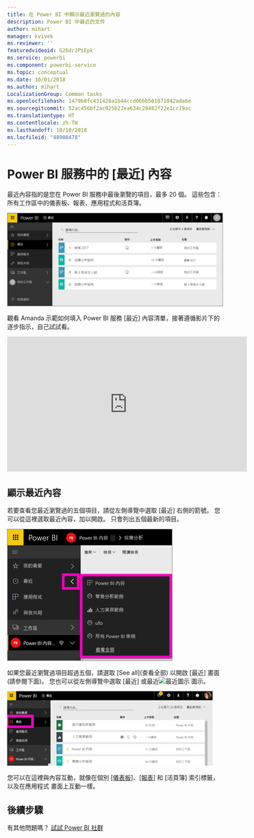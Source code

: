 ```yaml
---
title: 在 Power BI 中顯示最近瀏覽過的內容
description: Power BI 中最近的文件
author: mihart
manager: kvivek
ms.reviewer: ''
featuredvideoid: G26dr2PsEpk
ms.service: powerbi
ms.component: powerbi-service
ms.topic: conceptual
ms.date: 10/01/2018
ms.author: mihart
LocalizationGroup: Common tasks
ms.openlocfilehash: 1479b8fc431428a1b44ccd06bb501071042ada6e
ms.sourcegitcommit: 52ac456bf2ac025b22ea634c28482f22e1cc19ac
ms.translationtype: HT
ms.contentlocale: zh-TW
ms.lasthandoff: 10/10/2018
ms.locfileid: "48908478"
---
```

# <a name="recent-content-in-power-bi-service"></a>Power BI 服務中的 [最近] 內容
最近內容指的是您在 Power BI 服務中最後瀏覽的項目，最多 20 個。  這些包含：所有工作區中的儀表板、報表、應用程式和活頁簿。

![最近內容視窗](./media/end-user-recent/power-bi-recent-screen.png)

觀看 Amanda 示範如何填入 Power BI 服務 [最近] 內容清單，接著遵循影片下的逐步指示，自己試試看。

<iframe width="560" height="315" src="https://www.youtube.com/embed/G26dr2PsEpk" frameborder="0" allowfullscreen></iframe>

## <a name="display-recent-content"></a>顯示最近內容
若要查看您最近瀏覽過的五個項目，請從左側導覽中選取 [最近] 右側的箭號。  您可以從這裡選取最近內容，加以開啟。 只會列出五個最新的項目。

![最近內容飛出視窗](./media/end-user-recent/power-bi-recent-flyout-new.png)

如果您最近瀏覽過項目超過五個，請選取 [See all]\(查看全部) 以開啟 [最近] 畫面 (請參閱下面)。 您也可以從左側導覽中選取 [最近] 或最近![最近圖示](./media/end-user-recent/power-bi-recent-icon.png) 圖示。

![顯示所有最近內容](./media/end-user-recent/power-bi-recent-list.png)

您可以在這裡與內容互動，就像在個別 [[儀表板]](end-user-dashboards.md)、[[報表]](end-user-reports.md) 和 [活頁簿] 索引標籤，以及在應用程式 <!--[**Apps**](end-user-apps.md)--> 畫面上互動一樣。

## <a name="next-steps"></a>後續步驟
<!--[Power BI service Apps](end-user-apps.md)-->

有其他問題嗎？ [試試 Power BI 社群](http://community.powerbi.com/)

